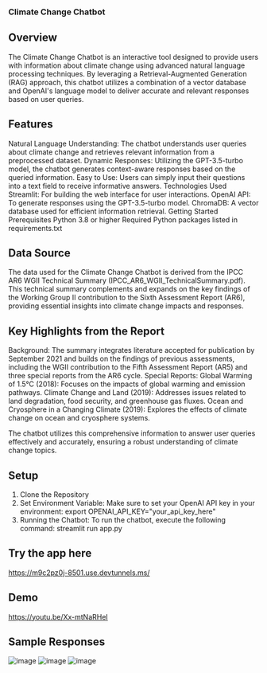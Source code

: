 ### Climate Change Chatbot
## Overview
The Climate Change Chatbot is an interactive tool designed to provide users with information about climate change using advanced natural language processing techniques. By leveraging a Retrieval-Augmented Generation (RAG) approach, this chatbot utilizes a combination of a vector database and OpenAI's language model to deliver accurate and relevant responses based on user queries.

## Features
Natural Language Understanding: The chatbot understands user queries about climate change and retrieves relevant information from a preprocessed dataset.
Dynamic Responses: Utilizing the GPT-3.5-turbo model, the chatbot generates context-aware responses based on the queried information.
Easy to Use: Users can simply input their questions into a text field to receive informative answers.
Technologies Used
Streamlit: For building the web interface for user interactions.
OpenAI API: To generate responses using the GPT-3.5-turbo model.
ChromaDB: A vector database used for efficient information retrieval.
Getting Started
Prerequisites
Python 3.8 or higher
Required Python packages listed in requirements.txt

## Data Source
The data used for the Climate Change Chatbot is derived from the IPCC AR6 WGII Technical Summary (IPCC_AR6_WGII_TechnicalSummary.pdf). This technical summary complements and expands on the key findings of the Working Group II contribution to the Sixth Assessment Report (AR6), providing essential insights into climate change impacts and responses.

## Key Highlights from the Report
Background: The summary integrates literature accepted for publication by September 2021 and builds on the findings of previous assessments, including the WGII contribution to the Fifth Assessment Report (AR5) and three special reports from the AR6 cycle.
Special Reports:
Global Warming of 1.5°C (2018): Focuses on the impacts of global warming and emission pathways.
Climate Change and Land (2019): Addresses issues related to land degradation, food security, and greenhouse gas fluxes.
Ocean and Cryosphere in a Changing Climate (2019): Explores the effects of climate change on ocean and cryosphere systems.

The chatbot utilizes this comprehensive information to answer user queries effectively and accurately, ensuring a robust understanding of climate change topics.

## Setup
1. Clone the Repository
2. Set Environment Variable: Make sure to set your OpenAI API key in your environment: export OPENAI_API_KEY="your_api_key_here"
3. Running the Chatbot: To run the chatbot, execute the following command: streamlit run app.py

## Try the app here 
https://m9c2pz0j-8501.use.devtunnels.ms/

## Demo
https://youtu.be/Xx-mtNaRHeI

## Sample Responses
![image](https://github.com/user-attachments/assets/7ebbdfbb-0b84-4e06-8fe5-5795ee9a0ab2)
![image](https://github.com/user-attachments/assets/52ac59b1-50e8-4799-9760-1016955f4eca)
![image](https://github.com/user-attachments/assets/872c5dba-2681-4131-b8dd-ff8ea91463b7)



